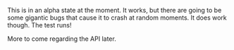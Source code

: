 This is in an alpha state at the moment. It works, but there are going to be
some gigantic bugs that cause it to crash at random moments. It does work
though. The test runs!

More to come regarding the API later.
